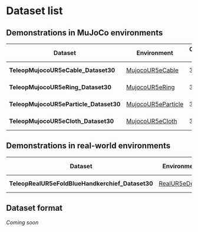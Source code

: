 # Dataset list

## Demonstrations in MuJoCo environments
| Dataset | Environment | Operation method | # Demo | Date | Link |
| --- | --- | --- | --- | --- | --- |
| **TeleopMujocoUR5eCable_Dataset30** | [MujocoUR5eCable](./environment_catalog.md#MujocoUR5eCableEnv) | 3D mouse | 30 |  | *Coming soon* |
| **TeleopMujocoUR5eRing_Dataset30** | [MujocoUR5eRing](./environment_catalog.md#MujocoUR5eRingEnv) | 3D mouse | 30 |  | *Coming soon* |
| **TeleopMujocoUR5eParticle_Dataset30** | [MujocoUR5eParticle](./environment_catalog.md#MujocoUR5eParticleEnv) | 3D mouse | 30 |  | *Coming soon* |
| **TeleopMujocoUR5eCloth_Dataset30** | [MujocoUR5eCloth](./environment_catalog.md#MujocoUR5eClothEnv) | 3D mouse | 30 |  | *Coming soon* |

## Demonstrations in real-world environments
| Dataset | Environment | Operation method | # Demo | Date | Link |
| --- | --- | --- | --- | --- | --- |
| **TeleopRealUR5eFoldBlueHandkerchief_Dataset30** | [RealUR5eDemo](./environment_catalog.md#RealUR5eDemoEnv) | 3D mouse | 30 |  | *Coming soon* |

## Dataset format
*Coming soon*
